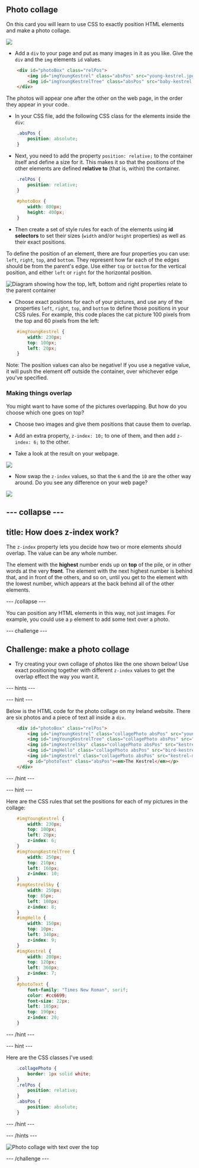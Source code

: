 ## Photo collage

On this card you will learn to use CSS to exactly position HTML elements and make a photo collage. 

![](images/photoCollageWithText_wide.png)

+ Add a `div` to your page and put as many images in it as you like. Give the `div` and the `img` elements `id` values.

```html
    <div id="photoBox" class="relPos">
        <img id="imgYoungKestrel" class="absPos" src="young-kestrel.jpg" alt="A young kestrel" />
        <img id="imgYoungKestrelTree" class="absPos" src="baby-kestrel.jpg" alt="A young kestrel on a branch" />
    </div>
```
   
The photos will appear one after the other on the web page, in the order they appear in your code.
   
+ In your CSS file, add the following CSS class for the elements inside the `div`: 

```css
    .absPos {
        position: absolute;
    }
```

+ Next, you need to add the property `position: relative;` to the container itself and define a size for it. This makes it so that the positions of the other elements are defined **relative to** (that is, within) the container.

```css
    .relPos {
        position: relative;
    }
    
    #photoBox {
        width: 800px;
        height: 400px;
    }
```

+ Then create a set of style rules for each of the elements using **id selectors** to set their sizes (`width` and/or `height` properties) as well as their exact positions.

To define the position of an element, there are four properties you can use: `left`, `right`, `top`, and `bottom`. They represent how far each of the edges should be from the parent's edge. Use either `top` or `bottom` for the vertical position, and either `left` or `right` for the horizontal position.

![Diagram showing how the top, left, bottom and right properties relate to the parent container](images/cssPositionProperties.png)

+ Choose exact positions for each of your pictures, and use any of the properties `left`, `right`, `top`, and `bottom` to define those positions in your CSS rules. For example, this code places the cat picture 100 pixels from the top and 60 pixels from the left:

```css
    #imgYoungKestrel {
        width: 230px;
        top: 100px;
        left: 20px;
    }
```

Note: The position values can also be negative! If you use a negative value, it will push the element off outside the container, over whichever edge you've specified.

### Making things overlap
You might want to have some of the pictures overlapping. But how do you choose which one goes on top?

+ Choose two images and give them positions that cause them to overlap.

+ Add an extra property, `z-index: 10;` to one of them, and then add `z-index: 6;` to the other. 

+ Take a look at the result on your webpage.

![](images/whiteInFront.png)

+ Now swap the `z-index` values, so that the `6` and the `10` are the other way around. Do you see any difference on your web page?

![](images/whiteBehind.png)

--- collapse ---
---
title: How does z-index work?
---

The `z-index` property lets you decide how two or more elements should overlap. The value can be any whole number. 

The element with the **highest** number ends up on **top** of the pile, or in other words at the very **front**. The element with the next highest number is behind that, and in front of the others, and so on, until you get to the element with the lowest number, which appears at the back behind all of the other elements.

--- /collapse ---

You can position any HTML elements in this way, not just images. For example, you could use a `p` element to add some text over a photo.

--- challenge ---

## Challenge: make a photo collage

+ Try creating your own collage of photos like the one shown below! Use exact positioning together with different `z-index` values to get the overlap effect the way you want it.

--- hints ---

--- hint ---

Below is the HTML code for the photo collage on my Ireland website. There are six photos and a piece of text all inside a `div`.

```html
    <div id="photoBox" class="relPos">
        <img id="imgYoungKestrel" class="collagePhoto absPos" src="young-kestrel.jpg" alt="A young kestrel" />
        <img id="imgYoungKestrelTree" class="collagePhoto absPos" src="baby-kestrel.jpg" alt="A young kestrel on a branch" />
        <img id="imgKestrelSky" class="collagePhoto absPos" src="kestrel-flying.jpg" alt="A kestrel flying" />
        <img id="imgHello" class="collagePhoto absPos" src="bird-kestrel.jpg" alt="Closeup of a kestrel's face" />
        <img id="imgKestrel" class="collagePhoto absPos" src="kestrel-mirror.jpg" alt="A kestrel perched by a mirror" />
        <p id="photoText" class="absPos"><em>The Kestrel</em></p>
    </div>
```
   
--- /hint ---

--- hint ---

Here are the CSS rules that set the positions for each of my pictures in the collage:

```css
    #imgYoungKestrel {
        width: 230px;
        top: 100px;
        left: 20px;
        z-index: 6;
    }
    #imgYoungKestrelTree {
        width: 250px;
        top: 210px;
        left: 160px;
        z-index: 10;
    }
    #imgKestrelSky {
        width: 250px;
        top: 65px;
        left: 180px;
        z-index: 8;
    }
    #imgHello {
        width: 150px;
        top: 10px;
        left: 340px;
        z-index: 9;
    }
    #imgKestrel {
        width: 200px;
        top: 120px;
        left: 360px;
        z-index: 7;
    }
    #photoText {
        font-family: "Times New Roman", serif;
        color: #cc6699;
        font-size: 22px;
        left: 185px;
        top: 190px;
        z-index: 20;
    }
```

--- /hint ---

--- hint ---

Here are the CSS classes I've used:

```css
    .collagePhoto {
        border: 1px solid white;
    }
    .relPos {
        position: relative;
    }
    .absPos {
        position: absolute;
    }
```

--- /hint ---

--- /hints ---

![Photo collage with text over the top](images/photoCollageExample.png)

--- /challenge ---

